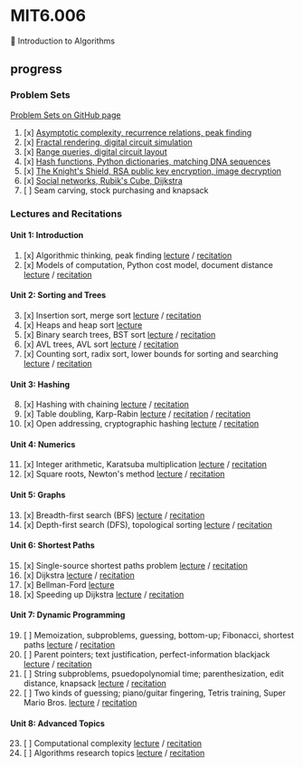 # MIT6.006
🧠 Introduction to Algorithms

## progress

### Problem Sets

[Problem Sets on GitHub page](https://sorosliu1029.github.io/MIT6.006/)

1. [x] [Asymptotic complexity, recurrence relations, peak finding](./ps1)
2. [x] [Fractal rendering, digital circuit simulation](./ps2)
3. [x] [Range queries, digital circuit layout](./ps3)
4. [x] [Hash functions, Python dictionaries, matching DNA sequences](./ps4)
5. [x] [The Knight's Shield, RSA public key encryption, image decryption](./ps5)
6. [x] [Social networks, Rubik's Cube, Dijkstra](./ps6)
7. [ ] Seam carving, stock purchasing and knapsack

### Lectures and Recitations

#### Unit 1: Introduction
1. [x] Algorithmic thinking, peak finding [lecture](https://www.youtube.com/v/HtSuA80QTyo) / [recitation](https://www.youtube.com/v/P7frcB_-g4w)
2. [x] Models of computation, Python cost model, document distance [lecture](https://www.youtube.com/v/Zc54gFhdpLA) / [recitation](https://www.youtube.com/v/QFcyt8fgQMU)

#### Unit 2: Sorting and Trees
3. [x] Insertion sort, merge sort [lecture](https://www.youtube.com/v/Kg4bqzAqRBM) / [recitation](https://www.youtube.com/v/4iXLnF3hExw)
4. [x] Heaps and heap sort [lecture](https://www.youtube.com/v/B7hVxCmfPtM)
5. [x] Binary search trees, BST sort [lecture](https://www.youtube.com/v/9Jry5-82I68) / [recitation](https://www.youtube.com/v/r5pXu1PAUkI)
6. [x] AVL trees, AVL sort [lecture](https://www.youtube.com/v/FNeL18KsWPc) / [recitation](https://www.youtube.com/v/IWzYoXKaRIc)
7. [x] Counting sort, radix sort, lower bounds for sorting and searching [lecture](https://www.youtube.com/v/Nz1KZXbghj8) / [recitation](https://www.youtube.com/v/9bkvws_vqLU)

#### Unit 3: Hashing
8. [x] Hashing with chaining [lecture](https://www.youtube.com/v/0M_kIqhwbFo) / [recitation](https://www.youtube.com/v/eGSXsaJ-BlY)
9. [x] Table doubling, Karp-Rabin [lecture](https://www.youtube.com/v/BRO7mVIFt08) / [recitation](https://www.youtube.com/v/w6nuXg0BISo) / [recitation](https://www.youtube.com/v/-DwGrJ8JxDc)
10. [x] Open addressing, cryptographic hashing [lecture](https://www.youtube.com/v/rvdJDijO2Ro) / [recitation](https://www.youtube.com/v/-FElVPKykgw)

#### Unit 4: Numerics
11. [x] Integer arithmetic, Karatsuba multiplication [lecture](https://www.youtube.com/v/eCaXlAaN2uE) / [recitation](https://www.youtube.com/v/a_otxyu0mSQ)
12. [x] Square roots, Newton's method [lecture](https://www.youtube.com/v/2YeJ-5UAke8) / [recitation](https://www.youtube.com/v/JRgIXyEPnbA)

#### Unit 5: Graphs
13. [x] Breadth-first search (BFS) [lecture](https://www.youtube.com/v/s-CYnVz-uh4) / [recitation](https://www.youtube.com/v/5JxShDZ_ylo)
14. [x] Depth-first search (DFS), topological sorting [lecture](https://www.youtube.com/v/AfSk24UTFS8) / [recitation](https://www.youtube.com/v/C5SPsY72_CM)

#### Unit 6: Shortest Paths
15. [x] Single-source shortest paths problem [lecture](https://www.youtube.com/v/Aa2sqUhIn-E) / [recitation](https://www.youtube.com/v/mQSp6VmfakA)
16. [x] Dijkstra [lecture](https://www.youtube.com/v/2E7MmKv0Y24) / [recitation](https://www.youtube.com/v/oRpERQA4Vik)
17. [x] Bellman-Ford [lecture](https://www.youtube.com/v/ozsuci5pIso)
18. [x] Speeding up Dijkstra [lecture](https://www.youtube.com/v/CHvQ3q_gJ7E) / [recitation](https://www.youtube.com/v/sPuazUPiV1k)

#### Unit 7: Dynamic Programming
19. [ ] Memoization, subproblems, guessing, bottom-up; Fibonacci, shortest paths [lecture](https://www.youtube.com/v/OQ5jsbhAv_M) / [recitation](https://www.youtube.com/v/IFrvgSvZA0I)
20. [ ] Parent pointers; text justification, perfect-information blackjack [lecture](https://www.youtube.com/v/ENyox7kNKeY) / [recitation](https://www.youtube.com/v/jZbkToeNK2g)
21. [ ] String subproblems, psuedopolynomial time; parenthesization, edit distance, knapsack [lecture](https://www.youtube.com/v/ocZMDMZwhCY) / [recitation](https://www.youtube.com/v/wFP5VHGHFdk)
22. [ ] Two kinds of guessing; piano/guitar fingering, Tetris training, Super Mario Bros. [lecture](https://www.youtube.com/v/tp4_UXaVyx8) / [recitation](https://www.youtube.com/v/PptQgy89cN8)

#### Unit 8: Advanced Topics
23. [ ] Computational complexity [lecture](https://www.youtube.com/v/moPtwq_cVH8) / [recitation](https://www.youtube.com/v/t5Wxk96QjUk)
24. [ ] Algorithms research topics [lecture](https://www.youtube.com/v/dU40AvBURDQ) / [recitation](https://www.youtube.com/v/hkAONP0aC9w)
